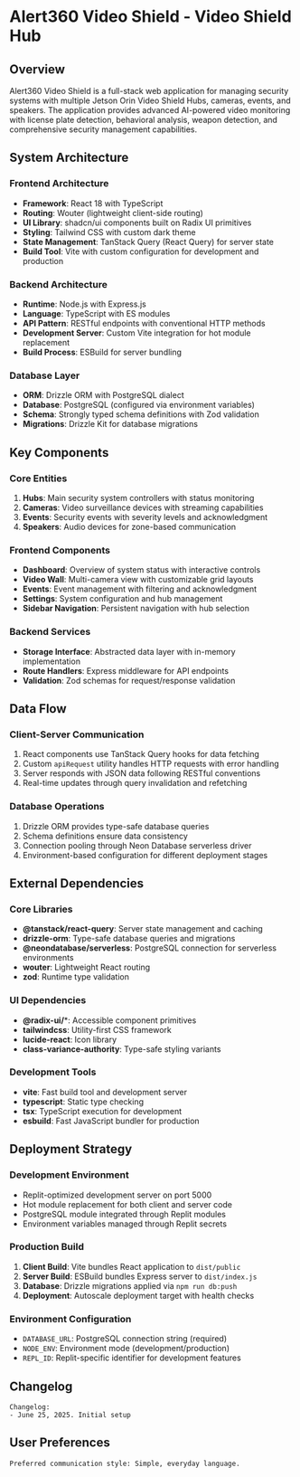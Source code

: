 # Alert360 Video Shield - Video Shield Hub

## Overview

Alert360 Video Shield is a full-stack web application for managing security systems with multiple Jetson Orin Video Shield Hubs, cameras, events, and speakers. The application provides advanced AI-powered video monitoring with license plate detection, behavioral analysis, weapon detection, and comprehensive security management capabilities.

## System Architecture

### Frontend Architecture
- **Framework**: React 18 with TypeScript
- **Routing**: Wouter (lightweight client-side routing)
- **UI Library**: shadcn/ui components built on Radix UI primitives
- **Styling**: Tailwind CSS with custom dark theme
- **State Management**: TanStack Query (React Query) for server state
- **Build Tool**: Vite with custom configuration for development and production

### Backend Architecture
- **Runtime**: Node.js with Express.js
- **Language**: TypeScript with ES modules
- **API Pattern**: RESTful endpoints with conventional HTTP methods
- **Development Server**: Custom Vite integration for hot module replacement
- **Build Process**: ESBuild for server bundling

### Database Layer
- **ORM**: Drizzle ORM with PostgreSQL dialect
- **Database**: PostgreSQL (configured via environment variables)
- **Schema**: Strongly typed schema definitions with Zod validation
- **Migrations**: Drizzle Kit for database migrations

## Key Components

### Core Entities
1. **Hubs**: Main security system controllers with status monitoring
2. **Cameras**: Video surveillance devices with streaming capabilities
3. **Events**: Security events with severity levels and acknowledgment
4. **Speakers**: Audio devices for zone-based communication

### Frontend Components
- **Dashboard**: Overview of system status with interactive controls
- **Video Wall**: Multi-camera view with customizable grid layouts
- **Events**: Event management with filtering and acknowledgment
- **Settings**: System configuration and hub management
- **Sidebar Navigation**: Persistent navigation with hub selection

### Backend Services
- **Storage Interface**: Abstracted data layer with in-memory implementation
- **Route Handlers**: Express middleware for API endpoints
- **Validation**: Zod schemas for request/response validation

## Data Flow

### Client-Server Communication
1. React components use TanStack Query hooks for data fetching
2. Custom `apiRequest` utility handles HTTP requests with error handling
3. Server responds with JSON data following RESTful conventions
4. Real-time updates through query invalidation and refetching

### Database Operations
1. Drizzle ORM provides type-safe database queries
2. Schema definitions ensure data consistency
3. Connection pooling through Neon Database serverless driver
4. Environment-based configuration for different deployment stages

## External Dependencies

### Core Libraries
- **@tanstack/react-query**: Server state management and caching
- **drizzle-orm**: Type-safe database queries and migrations
- **@neondatabase/serverless**: PostgreSQL connection for serverless environments
- **wouter**: Lightweight React routing
- **zod**: Runtime type validation

### UI Dependencies
- **@radix-ui/***: Accessible component primitives
- **tailwindcss**: Utility-first CSS framework
- **lucide-react**: Icon library
- **class-variance-authority**: Type-safe styling variants

### Development Tools
- **vite**: Fast build tool and development server
- **typescript**: Static type checking
- **tsx**: TypeScript execution for development
- **esbuild**: Fast JavaScript bundler for production

## Deployment Strategy

### Development Environment
- Replit-optimized development server on port 5000
- Hot module replacement for both client and server code
- PostgreSQL module integrated through Replit modules
- Environment variables managed through Replit secrets

### Production Build
1. **Client Build**: Vite bundles React application to `dist/public`
2. **Server Build**: ESBuild bundles Express server to `dist/index.js`
3. **Database**: Drizzle migrations applied via `npm run db:push`
4. **Deployment**: Autoscale deployment target with health checks

### Environment Configuration
- `DATABASE_URL`: PostgreSQL connection string (required)
- `NODE_ENV`: Environment mode (development/production)
- `REPL_ID`: Replit-specific identifier for development features

## Changelog

```
Changelog:
- June 25, 2025. Initial setup
```

## User Preferences

```
Preferred communication style: Simple, everyday language.
```